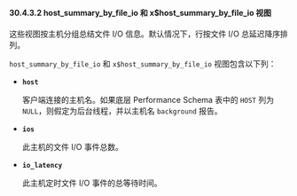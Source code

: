 #### 30.4.3.2 host_summary_by_file_io 和 x$host_summary_by_file_io 视图

这些视图按主机分组总结文件 I/O 信息。默认情况下，行按文件 I/O 总延迟降序排列。

`host_summary_by_file_io` 和 `x$host_summary_by_file_io` 视图包含以下列：

- **`host`**
  
  客户端连接的主机名。如果底层 Performance Schema 表中的 `HOST` 列为 `NULL`，则假定为后台线程，并以主机名 `background` 报告。
  
- **`ios`**
  
  此主机的文件 I/O 事件总数。
  
- **`io_latency`**
  
  此主机定时文件 I/O 事件的总等待时间。
